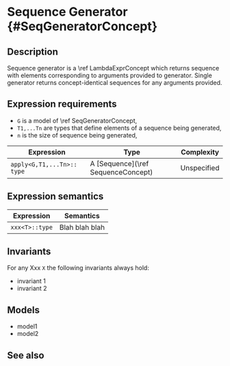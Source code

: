 Sequence Generator {#SeqGeneratorConcept}
==================

Description
-----------

Sequence generator is a \ref LambdaExprConcept which returns sequence
with elements corresponding to arguments provided to generator. Single
generator returns concept-identical sequences for any arguments provided.

Expression requirements
-----------------------

- `G` is a model of \ref SeqGeneratorConcept,
- `T1,...Tn` are types that define elements of a sequence being generated,
- `n` is the size of sequence being generated,


|            Expression                   |                 Type                 |            Complexity            |
| --------------------------------------- | ------------------------------------ | -------------------------------- |
| `apply<G,T1,...Tn>:: type`              |  A [Sequence](\ref SequenceConcept)  |  Unspecified                     |


Expression semantics
--------------------

|            Expression                   |                                  Semantics                              |
| --------------------------------------- | ----------------------------------------------------------------------- |
| `xxx<T>::type`                          |  Blah blah blah                                                         |


Invariants
----------

For any Xxx `X` the following invariants always hold:

- invariant 1
- invariant 2

Models
------

- model1
- model2

See also
--------
